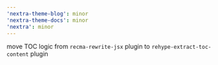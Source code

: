 ```yaml
---
'nextra-theme-blog': minor
'nextra-theme-docs': minor
'nextra': minor
---
```


move TOC logic from `recma-rewrite-jsx` plugin to `rehype-extract-toc-content` plugin

